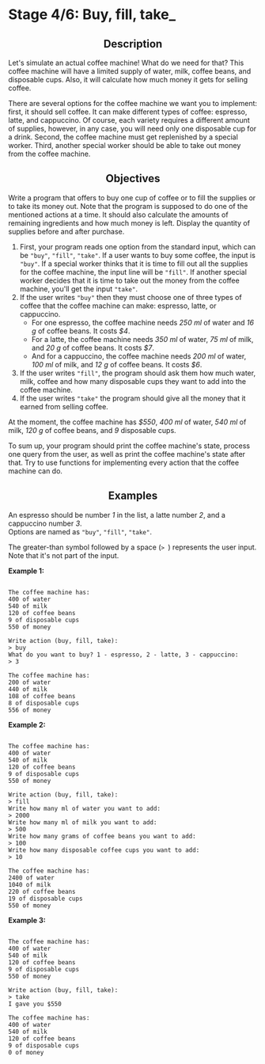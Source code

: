 <h1>Stage 4/6: Buy, fill, take_</h1>

<h2 style="text-align: center;">Description</h2>

<p>Let's simulate an actual coffee machine! What do we need for that? This coffee machine will have a limited supply of water, milk, coffee beans, and disposable cups. Also, it will calculate how much money it gets for selling coffee.</p>

<p>There are several options for the coffee machine we want you to implement: first, it should sell coffee. It can make different types of coffee: espresso, latte, and cappuccino. Of course, each variety requires a different amount of supplies, however, in any case, you will need only one disposable cup for a drink. Second, the coffee machine must get replenished by a special worker. Third, another special worker should be able to take out money from the coffee machine.</p>

<h2 style="text-align: center;">Objectives</h2>

<p>Write a program that offers to buy one cup of coffee or to fill the supplies or to take its money out. Note that the program is supposed to do one of the mentioned actions at a time. It should also calculate the amounts of remaining ingredients and how much money is left. Display the quantity of supplies before and after purchase.</p>

<ol>
	<li>First, your program reads one option from the standard input, which can be <code class="java">"buy"</code>, <code class="java">"fill"</code>, <code class="java">"take"</code>. If a user wants to buy some coffee, the input is <code class="java">"buy"</code>. If a special worker thinks that it is time to fill out all the supplies for the coffee machine, the input line will be <code class="java">"fill"</code>. If another special worker decides that it is time to take out the money from the coffee machine, you'll get the input <code class="java">"take"</code>.</li>
	<li>If the user writes <code class="java">"buy"</code> then they must choose one of three types of coffee that the coffee machine can make: espresso, latte, or cappuccino.
	<ul>
		<li>For one espresso, the coffee machine needs <em>250 ml</em> of water and <em>16 g</em> of coffee beans. It costs <em>$4</em>.</li>
		<li>For a latte, the coffee machine needs <em>350 ml</em> of water, <em>75 ml</em> of milk, and <em>20 g</em> of coffee beans. It costs <em>$7</em>.</li>
		<li>And for a cappuccino, the coffee machine needs <em>200 ml</em> of water, <em>100 ml</em> of milk, and <em>12 g</em> of coffee beans. It costs <em>$6</em>.</li>
	</ul>
	</li>
	<li>If the user writes <code class="java">"fill"</code>, the program should ask them how much water, milk, coffee and how many disposable cups they want to add into the coffee machine.</li>
	<li>If the user writes <code class="java">"take"</code> the program should give all the money that it earned from selling coffee.</li>
</ol>

<p>At the moment, the coffee machine has <em>$550</em>, <em>400 ml</em> of water, <em>540 ml</em> of milk, <em>120 g</em> of coffee beans, and <em>9</em> disposable cups.</p>

<p><div class="alert alert-primary">To sum up, your program should print the coffee machine's state, process one query from the user, as well as print the coffee machine's state after that. Try to use functions for implementing every action that the coffee machine can do.</div></p>

<h2 style="text-align: center;">Examples</h2>

<p>An espresso should be number <em>1</em> in the list, a latte number <em>2</em>, and a cappuccino number <em>3</em>.<br>
Options are named as <code class="java">"buy"</code>, <code class="java">"fill"</code>, <code class="java">"take"</code>.</p>

<p>The greater-than symbol followed by a space (<code class="java">&gt; </code>) represents the user input. Note that it's not part of the input.</p>

<p><strong>Example 1:</strong></p>

<pre><code class="language-no-highlight">
The coffee machine has:
400 of water
540 of milk
120 of coffee beans
9 of disposable cups
550 of money

Write action (buy, fill, take):
&gt; buy
What do you want to buy? 1 - espresso, 2 - latte, 3 - cappuccino:
&gt; 3

The coffee machine has:
200 of water
440 of milk
108 of coffee beans
8 of disposable cups
556 of money</code></pre>

<p><strong>Example 2:</strong></p>

<pre><code class="language-no-highlight">
The coffee machine has:
400 of water
540 of milk
120 of coffee beans
9 of disposable cups
550 of money

Write action (buy, fill, take):
&gt; fill
Write how many ml of water you want to add:
&gt; 2000
Write how many ml of milk you want to add:
&gt; 500
Write how many grams of coffee beans you want to add:
&gt; 100
Write how many disposable coffee cups you want to add:
&gt; 10

The coffee machine has:
2400 of water
1040 of milk
220 of coffee beans
19 of disposable cups
550 of money</code></pre>

<p><strong>Example 3:</strong></p>

<pre><code class="language-no-highlight">
The coffee machine has:
400 of water
540 of milk
120 of coffee beans
9 of disposable cups
550 of money

Write action (buy, fill, take):
&gt; take
I gave you $550

The coffee machine has:
400 of water
540 of milk
120 of coffee beans
9 of disposable cups
0 of money</code></pre>
